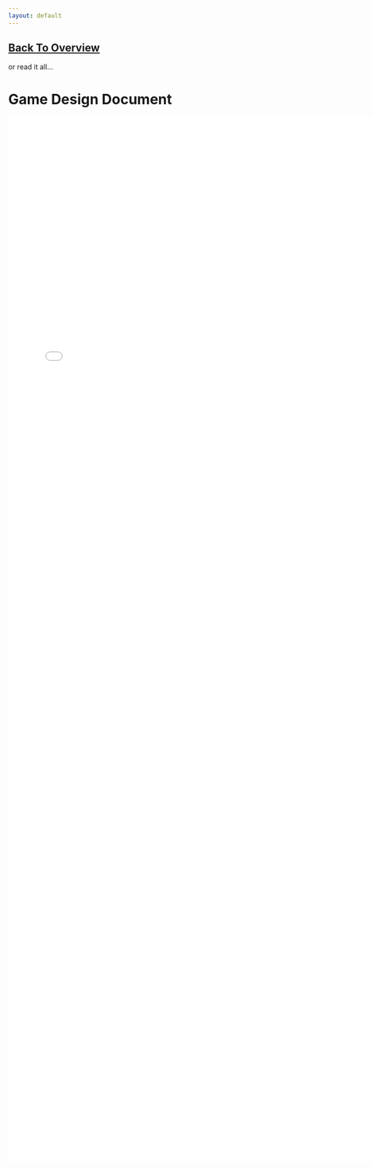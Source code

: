 ```yaml
---
layout: default
---
```


## [Back To Overview](./)
or read it all...


# Game Design Document

<embed src="./builds/GG-GDD.pdf" width="750px" height="2100px" />
